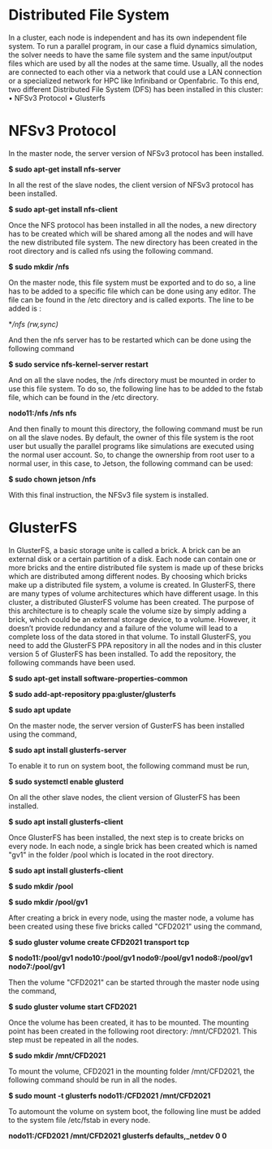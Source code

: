 # Distributed File System
In a cluster, each node is independent and has its own independent file system. To run a parallel program, in
our case a fluid dynamics simulation, the solver needs to have the same file system and the same input/output
files which are used by all the nodes at the same time. Usually, all the nodes are connected to each other via a
network that could use a LAN connection or a specialized network for HPC like Infiniband or Openfabric. To
this end, two different Distributed File System (DFS) has been installed in this cluster:
• NFSv3 Protocol
• Glusterfs
# NFSv3 Protocol
In the master node, the server version of NFSv3 protocol has been installed.

**$ sudo apt-get install nfs-server**

In all the rest of the slave nodes, the client version of NFSv3 protocol has been installed.

**$ sudo apt-get install nfs-client**

Once the NFS protocol has been installed in all the nodes, a new directory has to be created which will be
shared among all the nodes and will have the new distributed file system. The new directory has been created
in the root directory and is called nfs using the following command.

**$ sudo mkdir /nfs**

On the master node, this file system must be exported and to do so, a line has to be added to a specific file
which can be done using any editor. The file can be found in the /etc directory and is called exports. The line
to be added is :

**/nfs *(rw,sync)**

And then the nfs server has to be restarted which can be done using the following command

**$ sudo service nfs-kernel-server restart**

And on all the slave nodes, the /nfs directory must be mounted in order to use this file system. To do so, the
following line has to be added to the fstab file, which can be found in the /etc directory.

**nodo11:/nfs /nfs nfs**

And then finally to mount this directory, the following command must be run on all the slave nodes.
By default, the owner of this file system is the root user but usually the parallel programs like simulations are
executed using the normal user account. So, to change the ownership from root user to a normal user, in this
case, to Jetson, the following command can be used:

**$ sudo chown jetson /nfs**

With this final instruction, the NFSv3 file system is installed.

# GlusterFS
In GlusterFS, a basic storage unite is called a brick. A brick can be an external disk or a certain partition of a
disk. Each node can contain one or more bricks and the entire distributed file system is made up of these bricks
which are distributed among different nodes. By choosing which bricks make up a distributed file system, a
volume is created.
In GlusterFS, there are many types of volume architectures which have different usage. In this cluster, a
distributed GlusterFS volume has been created. The purpose of this architecture is to cheaply scale the volume
size by simply adding a brick, which could be an external storage device, to a volume. However, it doesn’t
provide redundancy and a failure of the volume will lead to a complete loss of the data stored in that volume.
To install GlusterFS, you need to add the GlusterFS PPA repository in all the nodes and in this cluster version
5 of GlusterFS has been installed. To add the repository, the following commands have been used.

**$ sudo apt-get install software-properties-common**

**$ sudo add-apt-repository ppa:gluster/glusterfs**

**$ sudo apt update**

On the master node, the server version of GusterFS has been installed using the command,

**$ sudo apt install glusterfs-server**

To enable it to run on system boot, the following command must be run,

**$ sudo systemctl enable glusterd**

On all the other slave nodes, the client version of GlusterFS has been installed.

**$ sudo apt install glusterfs-client**

Once GlusterFS has been installed, the next step is to create bricks on every node. In each node, a single brick
has been created which is named "gv1" in the folder /pool which is located in the root directory.

**$ sudo apt install glusterfs-client**

**$ sudo mkdir /pool**

**$ sudo mkdir /pool/gv1**

After creating a brick in every node, using the master node, a volume has been created using these five bricks
called "CFD2021" using the command,

**$ sudo gluster volume create CFD2021 transport tcp**

**$ nodo11:/pool/gv1 nodo10:/pool/gv1 nodo9:/pool/gv1 nodo8:/pool/gv1 nodo7:/pool/gv1**

Then the volume "CFD2021" can be started through the master node using the command,

**$ sudo gluster volume start CFD2021**

Once the volume has been created, it has to be mounted. The mounting point has been created in the following
root directory: /mnt/CFD2021. This step must be repeated in all the nodes.

**$ sudo mkdir /mnt/CFD2021**

To mount the volume, CFD2021 in the mounting folder /mnt/CFD2021, the following command should be
run in all the nodes.

**$ sudo mount -t glusterfs nodo11:/CFD2021 /mnt/CFD2021**

To automount the volume on system boot, the following line must be added to the system file /etc/fstab in
every node.

**nodo11:/CFD2021 /mnt/CFD2021 glusterfs defaults,_netdev 0 0**
